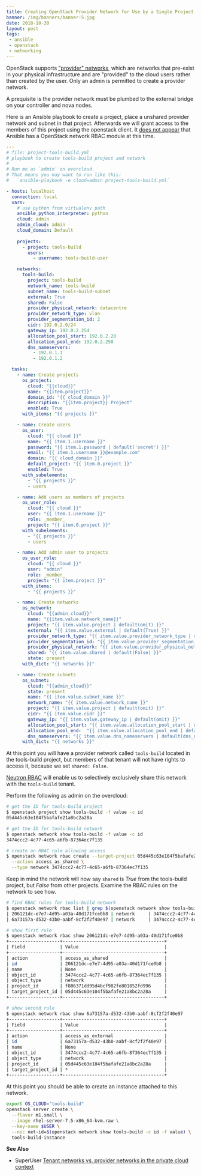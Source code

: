 ```yaml
---
title: Creating OpenStack Provider Network for Use by a Single Project
banner: /img/banners/banner-5.jpg
date: 2018-10-30
layout: post
tags:
 - ansible
 - openstack
 - networking
---
```


OpenStack supports ["provider" networks](https://docs.openstack.org/install-guide/launch-instance-networks-provider.html), which are networks that pre-exist in your physical infrastructure and are "provided" to the cloud users rather than created by the user. Only an admin is permitted to create a provider network.

A prequisite is the provider network must be plumbed to the external bridge on your controller and nova nodes.

Here is an Ansible playbook to create a project, place a unshared provider network and subnet in that project. Afterwards we will grant access to the members of this project using the openstack client. It [does not appear](https://docs.ansible.com/ansible/latest/modules/list_of_cloud_modules.html#openstack) that Ansible has a OpenStack network RBAC module at this time.



```yaml
---
# file: project-tools-build.yml
# playbook to create tools-build project and network
#
# Run me as `admin` on overcloud.
# That means you may want to run like this:
#   `ansible-playbook -e cloud=admin project-tools-build.yml`

- hosts: localhost
  connection: local
  vars:
    # use python from virtualenv path
    ansible_python_interpreter: python
    cloud: admin
    admin_cloud: admin
    cloud_domain: Default
    
    projects:
      - project: tools-build
        users:
          - username: tools-build-user

    networks:
      tools-build:
        project: tools-build
        network_name: tools-build
        subnet_name: tools-build-subnet
        external: True
        shared: False
        provider_physical_network: datacentre
        provider_network_type: vlan
        provider_segmentation_id: 2
        cidr: 192.0.2.0/24
        gateway_ip: 192.0.2.254
        allocation_pool_start: 192.0.2.20
        allocation_pool_end: 192.0.2.250
        dns_nameservers:
          - 192.0.1.1
          - 192.0.1.2

  tasks:
    - name: Create projects
      os_project:
        cloud: "{{cloud}}"
        name: "{{item.project}}"
        domain_id: "{{ cloud_domain }}"
        description: "{{item.project}} Project"
        enabled: True
      with_items: "{{ projects }}"

    - name: Create users
      os_user:
        cloud: "{{ cloud }}"
        name: "{{ item.1.username }}"
        password: "{{ item.1.password | default('secret') }}"
        email: "{{ item.1.username }}@example.com"
        domain: "{{ cloud_domain }}"
        default_project: "{{ item.0.project }}"
        enabled: True
      with_subelements:
        - "{{ projects }}"
        - users

    - name: Add users as members of projects
      os_user_role:
        cloud: "{{ cloud }}"
        user: "{{ item.1.username }}"
        role: _member_
        project: "{{ item.0.project }}"
      with_subelements:
        - "{{ projects }}"
        - users

    - name: Add admin user to projects
      os_user_role:
        cloud: "{{ cloud }}"
        user: "admin"
        role: _member_
        project: "{{ item.project }}"
      with_items:
        - "{{ projects }}"

    - name: Create networks
      os_network:
        cloud: "{{admin_cloud}}"
        name: "{{item.value.network_name}}"
        project: "{{ item.value.project | default(omit) }}"
        external: "{{ item.value.external | default(True) }}"
        provider_network_type: "{{ item.value.provider_network_type | default(omit) }}"
        provider_segmentation_id: "{{ item.value.provider_segmentation_id | default(omit) }}"
        provider_physical_network: "{{ item.value.provider_physical_network | default(omit) }}"
        shared: "{{ item.value.shared | default(False) }}"
        state: present
      with_dict: "{{ networks }}"

    - name: Create subnets
      os_subnet:
        cloud: "{{admin_cloud}}"
        state: present
        name: "{{ item.value.subnet_name }}"
        network_name: "{{ item.value.network_name }}"
        project: "{{ item.value.project | default(omit) }}"
        cidr: "{{ item.value.cidr }}"
        gateway_ip: "{{ item.value.gateway_ip | default(omit) }}"
        allocation_pool_start: "{{ item.value.allocation_pool_start | default(omit) }}"
        allocation_pool_end:  "{{ item.value.allocation_pool_end | default(omit) }}"
        dns_nameservers: "{{ item.value.dns_nameservers | default(dns_nameservers) | join(',') }}"
      with_dict: "{{ networks }}"
```

At this point you will have a provider network called `tools-build` located in the tools-build project, but members of that tenant will not have rights to access it, because we set `shared: False`.

[Neutron RBAC](https://docs.openstack.org/ocata/networking-guide/config-rbac.html) will enable us to selectively exclusively share this network with the `tools-build` tenant.

Perform the following as admin on the overcloud:

```bash
# get the ID for tools-build project
$ openstack project show tools-build -f value -c id
05d445c63e104f5bafafe21a8bc2a28a

# get the ID for tools-build network
$ openstack network show tools-build -f value -c id
3474ccc2-4c77-4c65-a6fb-87364ec7f135

# create an RBAC rule allowing access
$ openstack network rbac create --target-project 05d445c63e104f5bafafe21a8bc2a28a \
  --action access_as_shared \
  --type network 3474ccc2-4c77-4c65-a6fb-87364ec7f135
```

Keep in mind the network will now say `shared` is _True_ from the tools-build project, but _False_ from other projects. Examine the RBAC rules on the network to see how.

```bash
# find RBAC rules for tools-build network
$ openstack network rbac list | grep $(openstack network show tools-build -f value -c id)
| 206121dc-e7e7-4d95-a03a-40d171fce0b8 | network     | 3474ccc2-4c77-4c65-a6fb-87364ec7f135 |
| 6a73157a-d532-43b0-aabf-8cf2f2f40e97 | network     | 3474ccc2-4c77-4c65-a6fb-87364ec7f135 |

# show first rule
$ openstack network rbac show 206121dc-e7e7-4d95-a03a-40d171fce0b8
+-------------------+--------------------------------------+
| Field             | Value                                |
+-------------------+--------------------------------------+
| action            | access_as_shared                     |
| id                | 206121dc-e7e7-4d95-a03a-40d171fce0b8 |
| name              | None                                 |
| object_id         | 3474ccc2-4c77-4c65-a6fb-87364ec7f135 |
| object_type       | network                              |
| project_id        | f806371dd95d4bcf982fe801852fd996     |
| target_project_id | 05d445c63e104f5bafafe21a8bc2a28a     |
+-------------------+--------------------------------------+

# show second rule
$ openstack network rbac show 6a73157a-d532-43b0-aabf-8cf2f2f40e97
+-------------------+--------------------------------------+
| Field             | Value                                |
+-------------------+--------------------------------------+
| action            | access_as_external                   |
| id                | 6a73157a-d532-43b0-aabf-8cf2f2f40e97 |
| name              | None                                 |
| object_id         | 3474ccc2-4c77-4c65-a6fb-87364ec7f135 |
| object_type       | network                              |
| project_id        | 05d445c63e104f5bafafe21a8bc2a28a     |
| target_project_id | *                                    |
+-------------------+--------------------------------------+
```

At this point you should be able to create an instance attached to this network.

```bash
export OS_CLOUD="tools-build"
openstack server create \
  --flavor m1.small \
  --image rhel-server-7.5-x86_64-kvm.raw \
  --key-name $USER \
  --nic net-id=$(openstack network show tools-build -c id -f value) \
  tools-build-instance
```

**See Also**

- SuperUser [Tenant networks vs. provider networks in the private cloud context](http://superuser.openstack.org/articles/tenant-networks-vs-provider-networks-in-the-private-cloud-context/)
